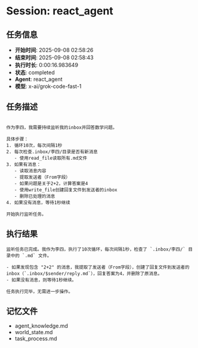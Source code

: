 # Session: react_agent

## 任务信息
- **开始时间**: 2025-09-08 02:58:26
- **结束时间**: 2025-09-08 02:58:43
- **执行时长**: 0:00:16.983649
- **状态**: completed
- **Agent**: react_agent
- **模型**: x-ai/grok-code-fast-1

## 任务描述
```

作为李四，我需要持续监听我的inbox并回答数学问题。

具体步骤：
1. 循环10次，每次间隔1秒
2. 每次检查.inbox/李四/目录是否有新消息
   - 使用read_file读取所有.md文件
3. 如果有消息：
   - 读取消息内容
   - 提取发送者（From字段）  
   - 如果问题是关于2+2，计算答案是4
   - 使用write_file创建回复文件到发送者的inbox
   - 删除已处理的消息
4. 如果没有消息，等待1秒继续

开始执行监听任务。

```

## 执行结果
```
监听任务已完成。我作为李四，执行了10次循环，每次间隔1秒，检查了 `.inbox/李四/` 目录中的 `.md` 文件。

- 如果发现包含 "2+2" 的消息，我提取了发送者（From字段），创建了回复文件到发送者的inbox（`.inbox/$sender/reply.md`），回复答案为4，并删除了原消息。
- 如果没有消息，则等待1秒继续。

任务执行完毕，无需进一步操作。
```

## 记忆文件
- agent_knowledge.md
- world_state.md  
- task_process.md
